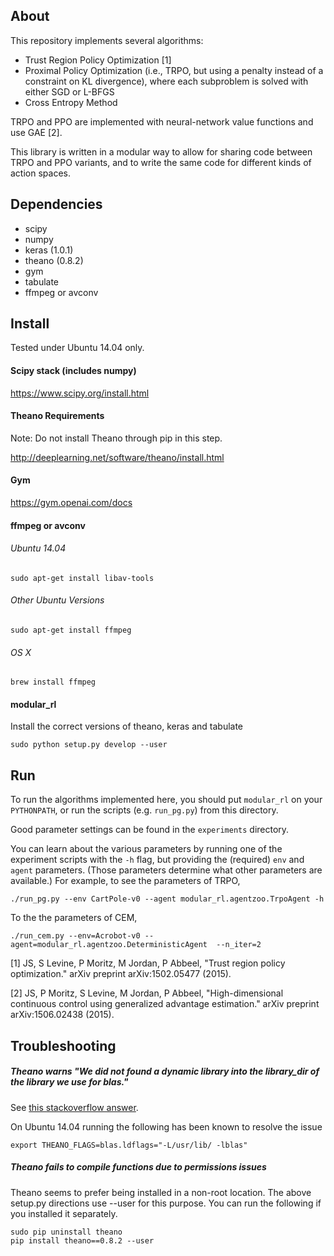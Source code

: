 ## About

This repository implements several algorithms:

- Trust Region Policy Optimization [1]
- Proximal Policy Optimization (i.e., TRPO, but using a penalty instead of a constraint on KL divergence), where each subproblem is solved with either SGD or L-BFGS
- Cross Entropy Method

TRPO and PPO are implemented with neural-network value functions and use GAE [2].


This library is written in a modular way to allow for sharing code between TRPO and PPO variants, and to write the same code for different kinds of action spaces.

## Dependencies

- scipy
- numpy
- keras (1.0.1)
- theano (0.8.2)
- gym
- tabulate
- ffmpeg or avconv

## Install

Tested under Ubuntu 14.04 only.

#### Scipy stack (includes numpy)

https://www.scipy.org/install.html

#### Theano Requirements

Note: Do not install Theano through pip in this step.

http://deeplearning.net/software/theano/install.html

#### Gym

https://gym.openai.com/docs

#### ffmpeg or avconv

###### Ubuntu 14.04

```
sudo apt-get install libav-tools
```

###### Other Ubuntu Versions

```
sudo apt-get install ffmpeg
```

###### OS X

```
brew install ffmpeg
```


#### modular_rl

Install the correct versions of theano, keras and tabulate

```
sudo python setup.py develop --user
```

## Run

To run the algorithms implemented here, you should put `modular_rl` on your `PYTHONPATH`, or run the scripts (e.g. `run_pg.py`) from this directory.

Good parameter settings can be found in the `experiments` directory.

You can learn about the various parameters by running one of the experiment scripts with the `-h` flag, but providing the (required) `env` and `agent` parameters. (Those parameters determine what other parameters are available.) For example, to see the parameters of TRPO,

    ./run_pg.py --env CartPole-v0 --agent modular_rl.agentzoo.TrpoAgent -h

To the the parameters of CEM,

    ./run_cem.py --env=Acrobot-v0 --agent=modular_rl.agentzoo.DeterministicAgent  --n_iter=2


[1] JS, S Levine, P Moritz, M Jordan, P Abbeel, "Trust region policy optimization." arXiv preprint arXiv:1502.05477 (2015).

[2] JS, P Moritz, S Levine, M Jordan, P Abbeel, "High-dimensional continuous control using generalized advantage estimation." arXiv preprint arXiv:1506.02438 (2015).

## Troubleshooting

##### Theano warns "We did not found a dynamic library into the library_dir of the library we use for blas."

See [this stackoverflow answer](http://stackoverflow.com/questions/6789368/how-to-make-sure-the-numpy-blas-libraries-are-available-as-dynamically-loadable).

On Ubuntu 14.04 running the following has been known to resolve the issue

```
export THEANO_FLAGS=blas.ldflags="-L/usr/lib/ -lblas"
```

##### Theano fails to compile functions due to permissions issues

Theano seems to prefer being installed in a non-root location. The above setup.py
directions use --user for this purpose. You can run the following if you installed it separately.

```
sudo pip uninstall theano
pip install theano==0.8.2 --user
```
